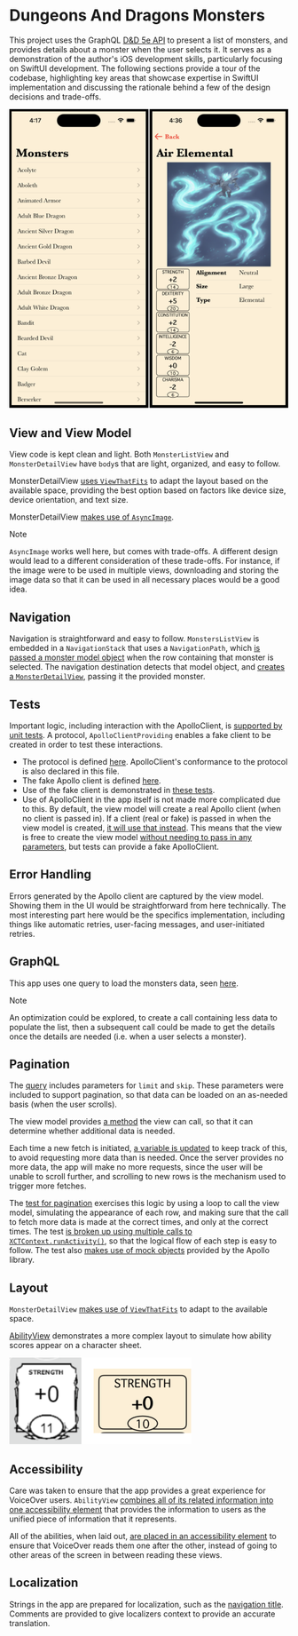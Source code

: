 # Dungeons And Dragons Monsters

This project uses the GraphQL [D&D 5e API](https://www.dnd5eapi.co/docs/) to present a list of monsters, and provides details about a monster when the user selects it. It serves as a demonstration of the author's iOS development skills, particularly focusing on SwiftUI development. The following sections provide a tour of the codebase, highlighting key areas that showcase expertise in SwiftUI implementation and discussing the rationale behind a few of the design decisions and trade-offs.

![Screenshots of the app](READMEImages/screenshots.png)

## View and View Model

View code is kept clean and light. Both `MonsterListView` and `MonsterDetailView` have `body`s that are light, organized, and easy to follow.

MonsterDetailView [uses `ViewThatFits`](https://github.com/timfether/DungeonsAndDragonsMonsters/blob/main/DungeonsAndDragonsMonsters/View/MonsterDetailView.swift#L21) to adapt the layout based on the available space, providing the best option based on factors like device size, device orientation, and text size.

MonsterDetailView [makes use of `AsyncImage`](https://github.com/timfether/DungeonsAndDragonsMonsters/blob/main/DungeonsAndDragonsMonsters/View/MonsterDetailView.swift#L50-L57). 

> [!NOTE]
> `AsyncImage` works well here, but comes with trade-offs. A different design would lead to a different consideration of these trade-offs. For instance, if the image were to be used in multiple views, downloading and storing the image data so that it can be used in all necessary places would be a good idea.

## Navigation

Navigation is straightforward and easy to follow. `MonstersListView` is embedded in a `NavigationStack` that uses a `NavigationPath`, which [is passed a monster model object](https://github.com/timfether/DungeonsAndDragonsMonsters/blob/main/DungeonsAndDragonsMonsters/View/MonstersListView.swift#L19) when the row containing that monster is selected. The navigation destination detects that model object, and [creates a `MonsterDetailView`](https://github.com/timfether/DungeonsAndDragonsMonsters/blob/main/DungeonsAndDragonsMonsters/View/MonstersListView.swift#L30-L32), passing it the provided monster.

## Tests

Important logic, including interaction with the ApolloClient, is [supported by unit tests](https://github.com/timfether/DungeonsAndDragonsMonsters/blob/main/DungeonsAndDragonsMonstersTests/MonstersListViewModelTests.swift#L19-L42). A protocol, `ApolloClientProviding` enables a fake client to be created in order to test these interactions.

- The protocol is defined [here](https://github.com/timfether/DungeonsAndDragonsMonsters/blob/main/DungeonsAndDragonsMonsters/Apollo/ApolloClientProviding.swift). ApolloClient's conformance to the protocol is also declared in this file.
- The fake Apollo client is defined [here](https://github.com/timfether/DungeonsAndDragonsMonsters/blob/main/DungeonsAndDragonsMonstersTests/ApolloClient%2BMock.swift).
- Use of the fake client is demonstrated in [these tests](https://github.com/timfether/DungeonsAndDragonsMonsters/blob/main/DungeonsAndDragonsMonstersTests/MonstersListViewModelTests.swift#L19-L42).
- Use of ApolloClient in the app itself is not made more complicated due to this. By default, the view model will create a real Apollo client (when no client is passed in). If a client (real or fake) is passed in when the view model is created, [it will use that instead](https://github.com/timfether/DungeonsAndDragonsMonsters/blob/main/DungeonsAndDragonsMonsters/ViewModel/MonstersListViewModel.swift#L26-L29). This means that the view is free to create the view model [without needing to pass in any parameters](https://github.com/timfether/DungeonsAndDragonsMonsters/blob/main/DungeonsAndDragonsMonsters/View/MonstersListView.swift#L12), but tests can provide a fake ApolloClient.

## Error Handling

Errors generated by the Apollo client are captured by the view model. Showing them in the UI would be straightforward from here technically. The most interesting part here would be the specifics implementation, including things like automatic retries, user-facing messages, and user-initiated retries.

## GraphQL

This app uses one query to load the monsters data, seen [here](https://github.com/timfether/DungeonsAndDragonsMonsters/blob/main/GraphQL/Monster.graphql).

> [!NOTE]
> An optimization could be explored, to create a call containing less data to populate the list, then a subsequent call could be made to get the details once the details are needed (i.e. when a user selects a monster).

## Pagination

The [query](https://github.com/timfether/DungeonsAndDragonsMonsters/blob/main/GraphQL/Monster.graphql#L1) includes parameters for `limit` and `skip`. These parameters were included to support pagination, so that data can be loaded on an as-needed basis (when the user scrolls).

The view model provides [a method](https://github.com/timfether/DungeonsAndDragonsMonsters/blob/main/DungeonsAndDragonsMonsters/ViewModel/MonstersListViewModel.swift#L50-L58) the view can call, so that it can determine whether additional data is needed.

Each time a new fetch is initiated, [a variable is updated](https://github.com/timfether/DungeonsAndDragonsMonsters/blob/main/DungeonsAndDragonsMonsters/ViewModel/MonstersListViewModel.swift#L47) to keep track of this, to avoid requesting more data than is needed. Once the server provides no more data, the app will make no more requests, since the user will be unable to scroll further, and scrolling to new rows is the mechanism used to trigger more fetches.

The [test for pagination](https://github.com/timfether/DungeonsAndDragonsMonsters/blob/main/DungeonsAndDragonsMonstersTests/MonstersListViewModelTests.swift#L57-L121) exercises this logic by using a loop to call the view model, simulating the appearance of each row, and making sure that the call to fetch more data is made at the correct times, and only at the correct times. The test [is broken up using multiple calls to `XCTContext.runActivity()`](https://github.com/timfether/DungeonsAndDragonsMonsters/blob/main/DungeonsAndDragonsMonstersTests/MonstersListViewModelTests.swift#L77), so that the logical flow of each step is easy to follow. The test also [makes use of mock objects](https://github.com/timfether/DungeonsAndDragonsMonsters/blob/main/DungeonsAndDragonsMonstersTests/MonstersListViewModelTests.swift#L71) provided by the Apollo library.

## Layout

`MonsterDetailView` [makes use of `ViewThatFits`](https://github.com/timfether/DungeonsAndDragonsMonsters/blob/main/DungeonsAndDragonsMonsters/View/MonsterDetailView.swift#L21) to adapt to the available space.

[AbilityView](https://github.com/timfether/DungeonsAndDragonsMonsters/blob/main/DungeonsAndDragonsMonsters/View/AbilityView.swift) demonstrates a more complex layout to simulate how ability scores appear on a character sheet.

![Ability score view compared with ability score on character sheet](READMEImages/ability-score-view.png)

## Accessibility

Care was taken to ensure that the app provides a great experience for VoiceOver users. `AbilityView` [combines all of its related information into one accessibility element](https://github.com/timfether/DungeonsAndDragonsMonsters/blob/main/DungeonsAndDragonsMonsters/View/AbilityView.swift#L41-L43) that provides the information to users as the unified piece of information that it represents.

All of the abilities, when laid out, [are placed in an accessibility element](https://github.com/timfether/DungeonsAndDragonsMonsters/blob/main/DungeonsAndDragonsMonsters/View/MonsterDetailView.swift#L83) to ensure that VoiceOver reads them one after the other, instead of going to other areas of the screen in between reading these views.

## Localization

Strings in the app are prepared for localization, such as the [navigation title](https://github.com/timfether/DungeonsAndDragonsMonsters/blob/main/DungeonsAndDragonsMonsters/View/MonstersListView.swift#L29). Comments are provided to give localizers context to provide an accurate translation.
